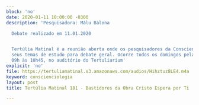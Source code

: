 ```yaml
---
block: 'no'
date: 2020-01-11 10:00:00 -0300
description: 'Pesquisadora: Málu Balona

  Debate realizado em 11.01.2020


  Tertúlia Matinal é a reunião aberta onde os pesquisadores da Conscienciologia apresentam
  seus temas de estudo para debate geral. Ocorre todos os domingos pela manhã, das
  09h às 10h45, no auditório do Tertuliarium'
explicit: 'no'
file: https://tertuliamatinal.s3.amazonaws.com/audios/Hihztuz8LE4.m4a
keyword: conscienciologia
layout: post
title: Tertúlia Matinal 181 - Bastidores da Obra Cristo Espera por Ti

---
```

